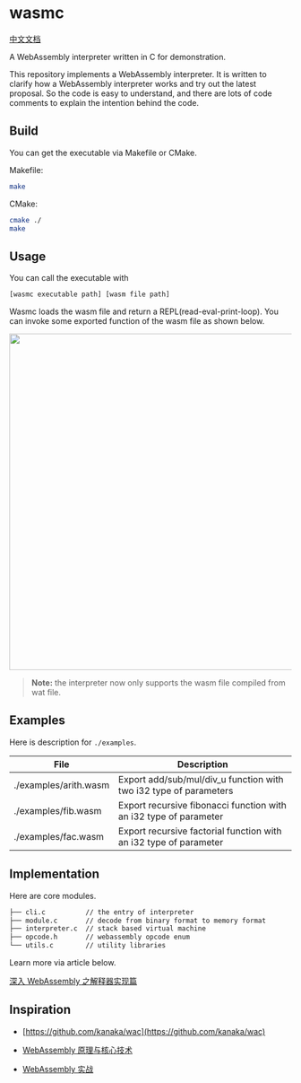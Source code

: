 # wasmc

[中文文档](https://github.com/mcuking/wasmc/blob/master/README_zh-CN.md)

A WebAssembly interpreter written in C for demonstration.

This repository implements a WebAssembly interpreter. It is written to clarify how a WebAssembly interpreter works and try out the latest proposal. So the code is easy to understand, and there are lots of code comments to explain the intention behind the code.

## Build

You can get the executable via Makefile or CMake.

Makefile:

```sh
make
```

CMake:

```sh
cmake ./
make
```

## Usage

You can call the executable with

```sh
[wasmc executable path] [wasm file path]
```

Wasmc loads the wasm file and return a REPL(read-eval-print-loop). You can invoke some exported function of the wasm file as shown below.

<img src="https://i.loli.net/2021/08/06/XNqoMYnQplBh8JV.png" width=600/>

> **Note:** the interpreter now only supports the wasm file compiled from wat file.

## Examples

Here is description for `./examples`.

| File                | Description                                  |
|---------------------|----------------------------------------------|
| ./examples/arith.wasm | Export add/sub/mul/div_u function with two i32 type of parameters |
| ./examples/fib.wasm | Export recursive fibonacci function with an i32 type of parameter |
| ./examples/fac.wasm | Export recursive factorial function with an i32 type of parameter|

## Implementation

Here are core modules.

```sh
├── cli.c          // the entry of interpreter
├── module.c       // decode from binary format to memory format
├── interpreter.c  // stack based virtual machine 
├── opcode.h       // webassembly opcode enum
└── utils.c        // utility libraries
```

Learn more via article below.

[深入 WebAssembly 之解释器实现篇](https://github.com/mcuking/blog/issues/96)

## Inspiration

- [https://github.com/kanaka/wac](https://github.com/kanaka/wac)

- [WebAssembly 原理与核心技术](https://book.douban.com/subject/35233448/)

- [WebAssembly 实战](https://book.douban.com/subject/35459649/)

